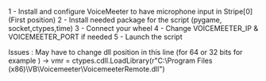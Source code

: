 1 - Install and configure VoiceMeeter to have microphone input in Stripe[0] (First position)
2 - Install needed package for the script (pygame, socket,ctypes,time)
3 - Connect your wheel 
4 - Change VOICEMEETER_IP & VOICEMEETER_PORT if needed
5 - Launch the script 


Issues :
May have to change dll position in this line (for 64 or 32 bits for example ) -> vmr = ctypes.cdll.LoadLibrary(r"C:\Program Files (x86)\VB\Voicemeeter\VoicemeeterRemote.dll")

